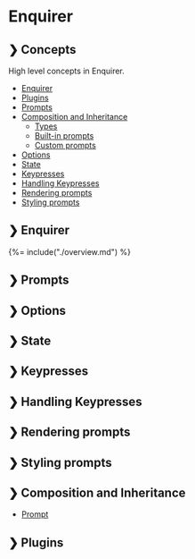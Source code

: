 # Enquirer

## ❯ Concepts

High level concepts in Enquirer.

- [Enquirer](#enquirer)
- [Plugins](#plugins)
- [Prompts](#prompts)
- [Composition and Inheritance](#composition-and-inheritance)
  * [Types](#types)
  * [Built-in prompts](#built-in-prompts)
  * [Custom prompts](#custom-prompts)
- [Options](#options)
- [State](#state)
- [Keypresses](#keypresses)
- [Handling Keypresses](#handling-keypresses)
- [Rendering prompts](#rendering-prompts)
- [Styling prompts](#rendering-prompts)

## ❯ Enquirer
{%= include("./overview.md") %}

## ❯ Prompts


## ❯ Options


## ❯ State


## ❯ Keypresses


## ❯ Handling Keypresses


## ❯ Rendering prompts


## ❯ Styling prompts


## ❯ Composition and Inheritance

- [Prompt](#prompt)

## ❯ Plugins




[issue]: https://github.com/enquirer/enquirer/issues/new
[pulls]: https://github.com/enquirer/enquirer/pulls
[jon]: https://github.com/jonschlinkert
[brian]: https://github.com/doowb
